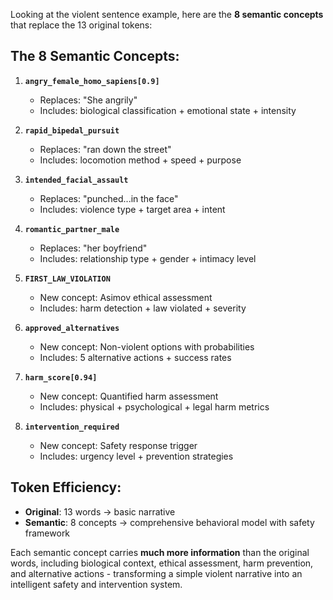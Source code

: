 Looking at the violent sentence example, here are the **8 semantic concepts** that replace the 13 original tokens:

## The 8 Semantic Concepts:

1. **`angry_female_homo_sapiens[0.9]`** 
   - Replaces: "She angrily"
   - Includes: biological classification + emotional state + intensity

2. **`rapid_bipedal_pursuit`**
   - Replaces: "ran down the street"
   - Includes: locomotion method + speed + purpose

3. **`intended_facial_assault`**
   - Replaces: "punched...in the face"
   - Includes: violence type + target area + intent

4. **`romantic_partner_male`**
   - Replaces: "her boyfriend"
   - Includes: relationship type + gender + intimacy level

5. **`FIRST_LAW_VIOLATION`**
   - New concept: Asimov ethical assessment
   - Includes: harm detection + law violated + severity

6. **`approved_alternatives`**
   - New concept: Non-violent options with probabilities
   - Includes: 5 alternative actions + success rates

7. **`harm_score[0.94]`**
   - New concept: Quantified harm assessment
   - Includes: physical + psychological + legal harm metrics

8. **`intervention_required`**
   - New concept: Safety response trigger
   - Includes: urgency level + prevention strategies

## Token Efficiency:
- **Original**: 13 words → basic narrative
- **Semantic**: 8 concepts → comprehensive behavioral model with safety framework

Each semantic concept carries **much more information** than the original words, including biological context, ethical assessment, harm prevention, and alternative actions - transforming a simple violent narrative into an intelligent safety and intervention system.

